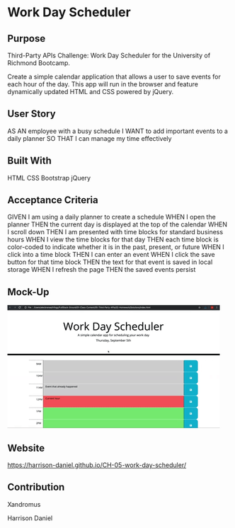 # Work Day Scheduler

## Purpose

Third-Party APIs Challenge: Work Day Scheduler for the University of Richmond Bootcamp.

Create a simple calendar application that allows a user to save events for each hour of the day. This app will run in the browser and feature dynamically updated HTML and CSS powered by jQuery.

## User Story

AS AN employee with a busy schedule
I WANT to add important events to a daily planner
SO THAT I can manage my time effectively

## Built With

HTML
CSS
Bootstrap
jQuery

## Acceptance Criteria

GIVEN I am using a daily planner to create a schedule
WHEN I open the planner
THEN the current day is displayed at the top of the calendar
WHEN I scroll down
THEN I am presented with time blocks for standard business hours
WHEN I view the time blocks for that day
THEN each time block is color-coded to indicate whether it is in the past, present, or future
WHEN I click into a time block
THEN I can enter an event
WHEN I click the save button for that time block
THEN the text for that event is saved in local storage
WHEN I refresh the page
THEN the saved events persist

## Mock-Up

<img src=./assets/images/mockup-gif.gif>

## Website

https://harrison-daniel.github.io/CH-05-work-day-scheduler/

## Contribution

Xandromus

Harrison Daniel
